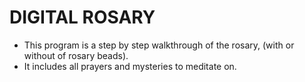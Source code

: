 # DIGITAL ROSARY
- This program is a step by step walkthrough of the rosary, (with or without of rosary beads).
- It includes all prayers and mysteries to meditate on.
